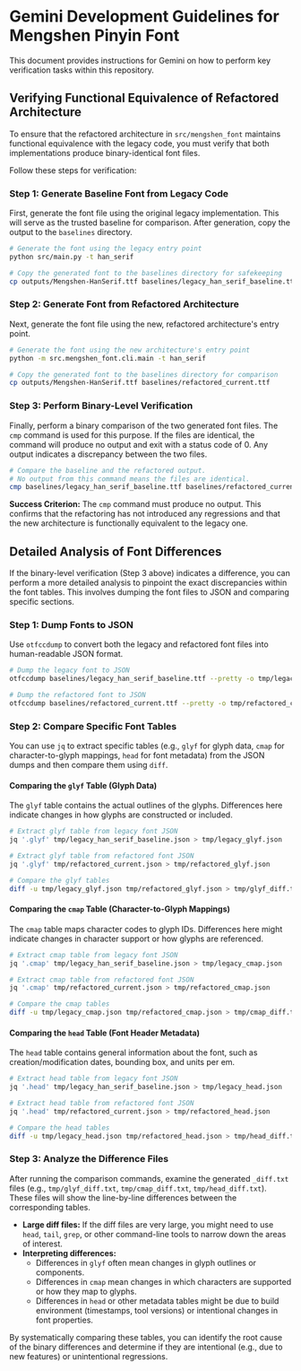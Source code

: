 # Gemini Development Guidelines for Mengshen Pinyin Font

This document provides instructions for Gemini on how to perform key verification tasks within this repository.

## Verifying Functional Equivalence of Refactored Architecture

To ensure that the refactored architecture in `src/mengshen_font` maintains functional equivalence with the legacy code, you must verify that both implementations produce binary-identical font files.

Follow these steps for verification:

### Step 1: Generate Baseline Font from Legacy Code

First, generate the font file using the original legacy implementation. This will serve as the trusted baseline for comparison. After generation, copy the output to the `baselines` directory.

```bash
# Generate the font using the legacy entry point
python src/main.py -t han_serif

# Copy the generated font to the baselines directory for safekeeping
cp outputs/Mengshen-HanSerif.ttf baselines/legacy_han_serif_baseline.ttf
```

### Step 2: Generate Font from Refactored Architecture

Next, generate the font file using the new, refactored architecture's entry point.

```bash
# Generate the font using the new architecture's entry point
python -m src.mengshen_font.cli.main -t han_serif

# Copy the generated font to the baselines directory for comparison
cp outputs/Mengshen-HanSerif.ttf baselines/refactored_current.ttf
```

### Step 3: Perform Binary-Level Verification

Finally, perform a binary comparison of the two generated font files. The `cmp` command is used for this purpose. If the files are identical, the command will produce no output and exit with a status code of 0. Any output indicates a discrepancy between the two files.

```bash
# Compare the baseline and the refactored output.
# No output from this command means the files are identical.
cmp baselines/legacy_han_serif_baseline.ttf baselines/refactored_current.ttf
```

**Success Criterion:** The `cmp` command must produce no output. This confirms that the refactoring has not introduced any regressions and that the new architecture is functionally equivalent to the legacy one.

## Detailed Analysis of Font Differences

If the binary-level verification (Step 3 above) indicates a difference, you can perform a more detailed analysis to pinpoint the exact discrepancies within the font tables. This involves dumping the font files to JSON and comparing specific sections.

### Step 1: Dump Fonts to JSON

Use `otfccdump` to convert both the legacy and refactored font files into human-readable JSON format.

```bash
# Dump the legacy font to JSON
otfccdump baselines/legacy_han_serif_baseline.ttf --pretty -o tmp/legacy_han_serif_baseline.json

# Dump the refactored font to JSON
otfccdump baselines/refactored_current.ttf --pretty -o tmp/refactored_current.json
```

### Step 2: Compare Specific Font Tables

You can use `jq` to extract specific tables (e.g., `glyf` for glyph data, `cmap` for character-to-glyph mappings, `head` for font metadata) from the JSON dumps and then compare them using `diff`.

#### Comparing the `glyf` Table (Glyph Data)

The `glyf` table contains the actual outlines of the glyphs. Differences here indicate changes in how glyphs are constructed or included.

```bash
# Extract glyf table from legacy font JSON
jq '.glyf' tmp/legacy_han_serif_baseline.json > tmp/legacy_glyf.json

# Extract glyf table from refactored font JSON
jq '.glyf' tmp/refactored_current.json > tmp/refactored_glyf.json

# Compare the glyf tables
diff -u tmp/legacy_glyf.json tmp/refactored_glyf.json > tmp/glyf_diff.txt
```

#### Comparing the `cmap` Table (Character-to-Glyph Mappings)

The `cmap` table maps character codes to glyph IDs. Differences here might indicate changes in character support or how glyphs are referenced.

```bash
# Extract cmap table from legacy font JSON
jq '.cmap' tmp/legacy_han_serif_baseline.json > tmp/legacy_cmap.json

# Extract cmap table from refactored font JSON
jq '.cmap' tmp/refactored_current.json > tmp/refactored_cmap.json

# Compare the cmap tables
diff -u tmp/legacy_cmap.json tmp/refactored_cmap.json > tmp/cmap_diff.txt
```

#### Comparing the `head` Table (Font Header Metadata)

The `head` table contains general information about the font, such as creation/modification dates, bounding box, and units per em.

```bash
# Extract head table from legacy font JSON
jq '.head' tmp/legacy_han_serif_baseline.json > tmp/legacy_head.json

# Extract head table from refactored font JSON
jq '.head' tmp/refactored_current.json > tmp/refactored_head.json

# Compare the head tables
diff -u tmp/legacy_head.json tmp/refactored_head.json > tmp/head_diff.txt
```

### Step 3: Analyze the Difference Files

After running the comparison commands, examine the generated `_diff.txt` files (e.g., `tmp/glyf_diff.txt`, `tmp/cmap_diff.txt`, `tmp/head_diff.txt`). These files will show the line-by-line differences between the corresponding tables.

*   **Large diff files:** If the diff files are very large, you might need to use `head`, `tail`, `grep`, or other command-line tools to narrow down the areas of interest.
*   **Interpreting differences:**
    *   Differences in `glyf` often mean changes in glyph outlines or components.
    *   Differences in `cmap` mean changes in which characters are supported or how they map to glyphs.
    *   Differences in `head` or other metadata tables might be due to build environment (timestamps, tool versions) or intentional changes in font properties.

By systematically comparing these tables, you can identify the root cause of the binary differences and determine if they are intentional (e.g., due to new features) or unintentional regressions.
